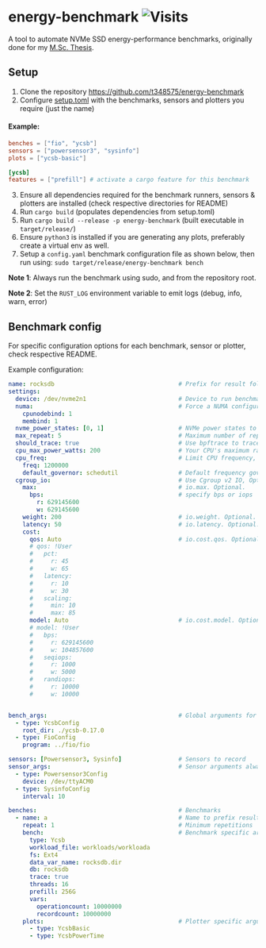 # energy-benchmark ![Visits](https://lambda.348575.xyz/repo-view-counter?repo=energy-benchmark)
A tool to automate NVMe SSD energy-performance benchmarks, originally done for my [M.Sc. Thesis](https://atlarge-research.com/pdfs/kanichai2025thesis.pdf).

## Setup
1. Clone the repository https://github.com/t348575/energy-benchmark
2. Configure [setup.toml](setup.toml) with the benchmarks, sensors and plotters you require (just the name)
#### Example:
```toml
benches = ["fio", "ycsb"]
sensors = ["powersensor3", "sysinfo"]
plots = ["ycsb-basic"]

[ycsb]
features = ["prefill"] # activate a cargo feature for this benchmark
```
3. Ensure all dependencies required for the benchmark runners, sensors & plotters are installed (check respective directories for README)
4. Run `cargo build` (populates dependencies from setup.toml)
5. Run `cargo build --release -p energy-benchmark` (built executable in `target/release/`)
6. Ensure `python3` is installed if you are generating any plots, preferably create a virtual env as well.
7. Setup a `config.yaml` benchmark configuration file as shown below, then run using: `sudo target/release/energy-benchmark bench`

**Note 1**: Always run the benchmark using sudo, and from the repository root.

**Note 2**: Set the `RUST_LOG` environment variable to emit logs (debug, info, warn, error)

## Benchmark config
For specific configuration options for each benchmark, sensor or plotter, check respective README.

Example configuration:
```yaml
name: rocksdb                                   # Prefix for result folder
settings:
  device: /dev/nvme2n1                          # Device to run benchmarks on
  numa:                                         # Force a NUMA configuration. Optional, will pass the option to the benchmark if it supports, else uses numactl
    cpunodebind: 1
    membind: 1
  nvme_power_states: [0, 1]                     # NVMe power states to test. Optional, will not set any state by default
  max_repeat: 5                                 # Maximum number of repetitions of each benchmark configuration. Optional, will not perform repetitions if not set 
  should_trace: true                            # Use bpftrace to trace NVMe calls. Optional, disabled by default
  cpu_max_power_watts: 200                      # Your CPU's maximum rated power, used for filtering faulty readings during plot generation
  cpu_freq:                                     # Limit CPU frequency, Optional.
    freq: 1200000
    default_governor: schedutil                 # Default frequency governor to return to after the benchmark
  cgroup_io:                                    # Use Cgroup v2 IO, Optional.
    max:                                        # io.max. Optional.
      bps:                                      # specify bps or iops
        r: 629145600
        w: 629145600
    weight: 200                                 # io.weight. Optional.
    latency: 50                                 # io.latency. Optional.
    cost:
      qos: Auto                                 # io.cost.qos. Optional, specify Auto or User.
      # qos: !User
      #   pct:
      #     r: 45
      #     w: 65
      #   latency:
      #     r: 10
      #     w: 30
      #   scaling:
      #     min: 10
      #     max: 85
      model: Auto                               # io.cost.model. Optional, specify Auto or User.
      # model: !User
      #   bps:
      #     r: 629145600
      #     w: 104857600
      #   seqiops:
      #     r: 1000
      #     w: 5000
      #   randiops:
      #     r: 10000
      #     w: 10000


bench_args:                                     # Global arguments for benchmarks, always suffixed with `Config` consult specific benchmark README
  - type: YcsbConfig
    root_dir: ./ycsb-0.17.0
  - type: FioConfig
    program: ../fio/fio

sensors: [Powersensor3, Sysinfo]                # Sensors to record
sensor_args:                                    # Sensor arguments always compulsory, always suffixed with `Config` consult specific sensor README
  - type: Powersensor3Config
    device: /dev/ttyACM0
  - type: SysinfoConfig
    interval: 10

benches:                                        # Benchmarks
  - name: a                                     # Name to prefix result data directory
    repeat: 1                                   # Minimum repetitions
    bench:                                      # Benchmark specific arguments, consult specific benchmark README
      type: Ycsb
      workload_file: workloads/workloada
      fs: Ext4
      data_var_name: rocksdb.dir
      db: rocksdb
      trace: true
      threads: 16
      prefill: 256G
      vars:
        operationcount: 10000000
        recordcount: 10000000
    plots:                                      # Plotter specific arguments, consult specific plotter README
      - type: YcsbBasic
      - type: YcsbPowerTime
```